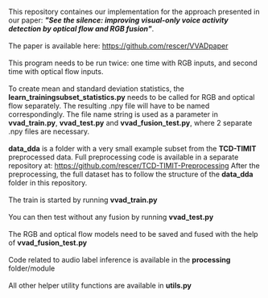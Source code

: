 This repository containes our implementation for the approach presented in our paper: **<em>"See the silence: improving visual-only voice activity detection by optical flow and RGB fusion"</em>**. <br><br>
The paper is available here: https://github.com/rescer/VVADpaper <br><br>
This program needs to be run twice: one time with RGB inputs, and second time with optical flow inputs. <br><br>
To create mean and standard deviation statistics, the **learn_trainingsubset_statistics.py** needs to be called for RGB and optical flow separately. The resulting .npy file will have to be named correspondingly. The file name string is used as a parameter in **vvad_train.py**, **vvad_test.py** and **vvad_fusion_test.py**, where 2 separate .npy files are necessary. <br><br>
**data_dda** is a folder with a very small example subset from the **TCD-TIMIT** preprocessed data. Full preprocessing code is available in a separate repository at: https://github.com/rescer/TCD-TIMIT-Preprocessing After the preprocessing, the full dataset has to follow the structure of the **data_dda** folder in this repository. <br><br>
The train is started by running **vvad_train.py** <br><br>
You can then test without any fusion by running **vvad_test.py** <br><br>
The RGB and optical flow models need to be saved and fused with the help of **vvad_fusion_test.py** <br><br>
Code related to audio label inference is available in the **processing** folder/module <br><br>
All other helper utility functions are available in **utils.py**
